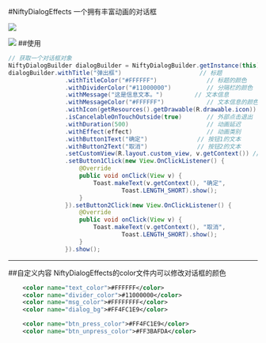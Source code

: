 #NiftyDialogEffects
一个拥有丰富动画的对话框

![](https://github.com/zt1991616/blog/raw/master/Image/14081501.png)

![](https://github.com/zt1991616/blog/raw/master/Image/14081502.png)
##使用
```java
// 获取一个对话框对象
NiftyDialogBuilder dialogBuilder = NiftyDialogBuilder.getInstance(this);
dialogBuilder.withTitle("弹出框")						// 标题
				.withTitleColor("#FFFFFF")				// 标题的颜色
				.withDividerColor("#11000000")			// 分隔栏的颜色
				.withMessage("这是信息文本。")			// 文本信息
				.withMessageColor("#FFFFFF")			// 文本信息的颜色
				.withIcon(getResources().getDrawable(R.drawable.icon))	// 标题栏的图标
				.isCancelableOnTouchOutside(true) 		// 外部点击退出
				.withDuration(500) 						// 动画延迟
				.withEffect(effect) 					// 动画类别 
				.withButton1Text("确定") 				// 按钮1的文本
				.withButton2Text("取消") 				// 按钮2的文本
				.setCustomView(R.layout.custom_view, v.getContext()) // 设置自定义view
				.setButton1Click(new View.OnClickListener() {
					@Override
					public void onClick(View v) {
						Toast.makeText(v.getContext(), "确定",
								Toast.LENGTH_SHORT).show();
					}
				}).setButton2Click(new View.OnClickListener() {
					@Override
					public void onClick(View v) {
						Toast.makeText(v.getContext(), "取消",
								Toast.LENGTH_SHORT).show();
					}
				}).show();
```
---
##自定义内容
NiftyDialogEffects的color文件内可以修改对话框的颜色
```xml
	<color name="text_color">#FFFFFF</color>
    <color name="divider_color">#11000000</color>
    <color name="msg_color">#FFFFFFFF</color>
    <color name="dialog_bg">#FF4FC1E9</color>

    <color name="btn_press_color">#FF4FC1E9</color>
    <color name="btn_unpress_color">#FF3BAFDA</color>
```